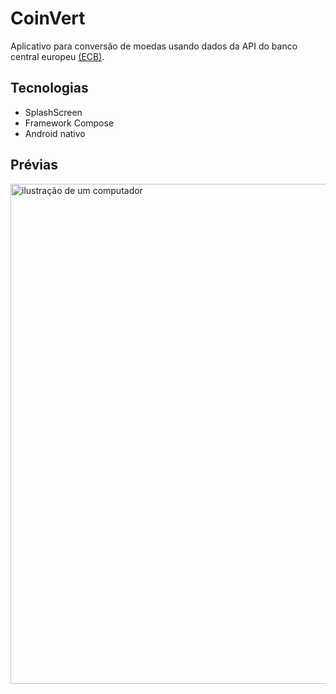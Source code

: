 # CoinVert
Aplicativo para conversão de moedas usando dados da API do banco central europeu [(ECB)](https://www.ecb.europa.eu).

## Tecnologias
- SplashScreen
- Framework Compose
- Android nativo

## Prévias
<img src="https://raw.githubusercontent.com/hugonscm/CoinVert/master/preview.PNG?token=GHSAT0AAAAAACRTCQBNLEBN2ZHPOIMS4IESZROV6FA" alt="ilustração de um computador" min-width="800px" max-width="800px" width="800px" >
